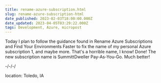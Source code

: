 ```yaml
---
title: rename-azure-subscription.html
slug: rename-azure-subscription-html
date_published: 2023-02-03T18:00:00.000Z
date_updated: 2023-04-05T03:29:22.000Z
tags: Development, Azure, micropost
---
```


Today I plan to follow the guidance found in Rename Azure Subscriptions and Find Your Environments Faster to fix the name of my personal Azure subscription 1, and maybe more. That's a horrible name, I know! Done! The new subscription name is SummittDweller Pay-As-You-Go. Much better!

-/-/-/

location: Toledo, IA

